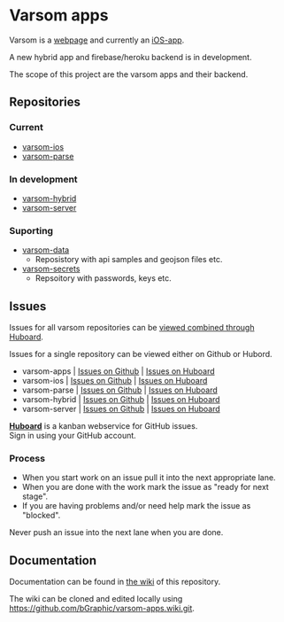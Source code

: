 # Varsom apps
Varsom is a [webpage](http://varsom.no) and currently an [iOS-app](https://itunes.apple.com/no/app/varsom/id623785979).

A new hybrid app and firebase/heroku backend is in development.

The scope of this project are the varsom apps and their backend.

## Repositories

### Current
* [varsom-ios](https://github.com/bGraphic/varsom-ios)
* [varsom-parse](https://github.com/bGraphic/varsom-parse)

### In development
* [varsom-hybrid](https://github.com/bGraphic/varsom-hybrid)
* [varsom-server](https://github.com/bGraphic/varsom-server)

### Suporting
* [varsom-data](https://github.com/bGraphic/varsom-data)
  * Reposistory with api samples and geojson files etc.
* [varsom-secrets](https://github.com/bGraphic/varsom-secrets)
  * Repsoitory with passwords, keys etc.

## Issues
Issues for all varsom repositories can be [viewed combined through Huboard](https://huboard.com/bGraphic/varsom-apps/).

Issues for a single repository can be viewed either on Github or Hubord.
* varsom-apps | [Issues on Github](https://github.com/bGraphic/varsom-apps/issues) | [Issues on Huboard](https://huboard.com/bGraphic/varsom-apps/)
* varsom-ios | [Issues on Github](https://github.com/bGraphic/varsom-ios/issues) | [Issues on Huboard](https://huboard.com/bGraphic/varsom-ios/)
* varsom-parse | [Issues on Github](https://github.com/bGraphic/varsom-parse/issues) | [Issues on Huboard](https://huboard.com/bGraphic/varsom-parse/)
* varsom-hybrid | [Issues on Github](https://github.com/bGraphic/varsom-hybrid/issues) | [Issues on Huboard](https://huboard.com/bGraphic/varsom-hybrid/)
* varsom-server | [Issues on Github](https://github.com/bGraphic/varsom-server/issues) | [Issues on Huboard](https://huboard.com/bGraphic/varsom-server/)

**[Huboard](https://huboard.com)**
is a kanban webservice for GitHub issues.  
Sign in using your GitHub account.

### Process
* When you start work on an issue pull it into the next appropriate lane.
* When you are done with the work mark the issue as "ready for next stage".
* If you are having problems and/or need help mark the issue as "blocked".

Never push an issue into the next lane when you are done.

## Documentation
Documentation can be found in [the wiki](https://github.com/bGraphic/varsom-apps/wiki) of this repository.

The wiki can be cloned and edited locally using https://github.com/bGraphic/varsom-apps.wiki.git.
